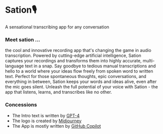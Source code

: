 # Sation🎙️
A sensational transcribing app for any conversation


### Meet sation ...
the cool and innovative recording app that's changing the game in audio transcription. Powered by cutting-edge artificial intelligence, Sation captures your recordings and transforms them into highly accurate, multi-language text in a snap. Say goodbye to tedious manual transcriptions and hello to a world where your ideas flow freely from spoken word to written text. Perfect for those spontaneous thoughts, epic conversations, and everything in between, Sation keeps your words and ideas alive, even after the mic goes silent. Unleash the full potential of your voice with Sation - the app that listens, learns, and transcribes like no other.

### Concessions
* The Intro text is written by [GPT-4](https://openai.com/research/gpt-4)
* The logo is created by [Midjourney](https://www.midjourney.com)
* The App is mostly written by [GitHub Copilot](https://github.com/features/copilot)
